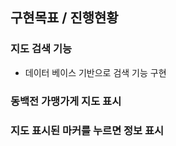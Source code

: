 ## 구현목표 / 진행현황

### 지도 검색 기능 
 - 데이터 베이스 기반으로 검색 기능 구현

### 동백전 가맹가게 지도 표시

### 지도 표시된 마커를 누르면 정보 표시
